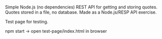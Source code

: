 Simple Node.js (no dependencies) REST API  for getting and storing quotes.
Quotes stored in a file, no database.
Made as a Node.js/RESP API exercise.

Test page for testing.

npm start -> open test-page/index.html in browser
